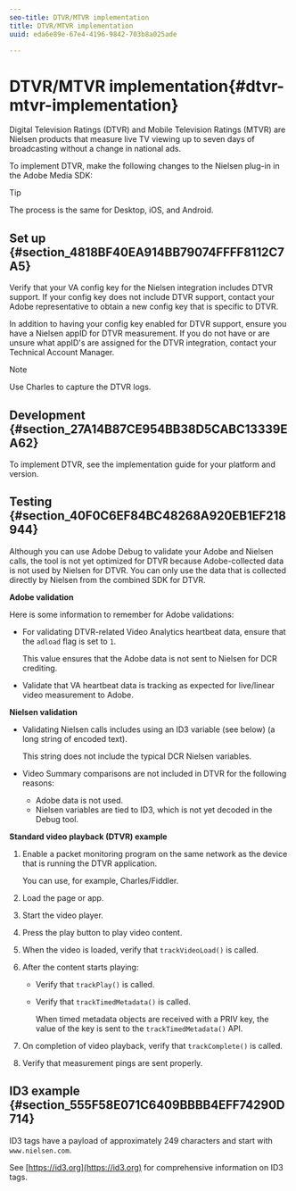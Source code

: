 ```yaml
---
seo-title: DTVR/MTVR implementation
title: DTVR/MTVR implementation
uuid: eda6e89e-67e4-4196-9842-703b8a025ade

---
```


# DTVR/MTVR implementation{#dtvr-mtvr-implementation}

Digital Television Ratings (DTVR) and Mobile Television Ratings (MTVR) are Nielsen products that measure live TV viewing up to seven days of broadcasting without a change in national ads.

To implement DTVR, make the following changes to the Nielsen plug-in in the Adobe Media SDK:

>[!TIP]
>
>The process is the same for Desktop, iOS, and Android.

## Set up {#section_4818BF40EA914BB79074FFFF8112C7A5}

Verify that your VA config key for the Nielsen integration includes DTVR support. If your config key does not include DTVR support, contact your Adobe representative to obtain a new config key that is specific to DTVR.

In addition to having your config key enabled for DTVR support, ensure you have a Nielsen appID for DTVR measurement. If you do not have or are unsure what appID's are assigned for the DTVR integration, contact your Technical Account Manager.

>[!NOTE]
>
>Use Charles to capture the DTVR logs.

## Development {#section_27A14B87CE954BB38D5CABC13339EA62}

To implement DTVR, see the implementation guide for your platform and version.

## Testing {#section_40F0C6EF84BC48268A920EB1EF218944}

Although you can use Adobe Debug to validate your Adobe and Nielsen calls, the tool is not yet optimized for DTVR because Adobe-collected data is not used by Nielsen for DTVR. You can only use the data that is collected directly by Nielsen from the combined SDK for DTVR.

**Adobe validation**

Here is some information to remember for Adobe validations:

* For validating DTVR-related Video Analytics heartbeat data, ensure that the `adload` flag is set to `1`.

  This value ensures that the Adobe data is not sent to Nielsen for DCR crediting. 

* Validate that VA heartbeat data is tracking as expected for live/linear video measurement to Adobe.

**Nielsen validation**

* Validating Nielsen calls includes using an ID3 variable (see below) (a long string of encoded text).

  This string does not include the typical DCR Nielsen variables. 

* Video Summary comparisons are not included in DTVR for the following reasons:

    * Adobe data is not used. 
    * Nielsen variables are tied to ID3, which is not yet decoded in the Debug tool.

**Standard video playback (DTVR) example**

1. Enable a packet monitoring program on the same network as the device that is running the DTVR application.

   You can use, for example, Charles/Fiddler. 
1. Load the page or app. 
1. Start the video player. 
1. Press the play button to play video content. 
1. When the video is loaded, verify that `trackVideoLoad()` is called. 
1. After the content starts playing:

    * Verify that `trackPlay()` is called. 
    * Verify that `trackTimedMetadata()` is called.

      When timed metadata objects are received with a PRIV key, the value of the key is sent to the `trackTimedMetadata()` API.

1. On completion of video playback, verify that `trackComplete()` is called. 
1. Verify that measurement pings are sent properly.

## ID3 example {#section_555F58E071C6409BBBB4EFF74290D714}

ID3 tags have a payload of approximately 249 characters and start with `www.nielsen.com`.

See [https://id3.org](https://id3.org) for comprehensive information on ID3 tags.
